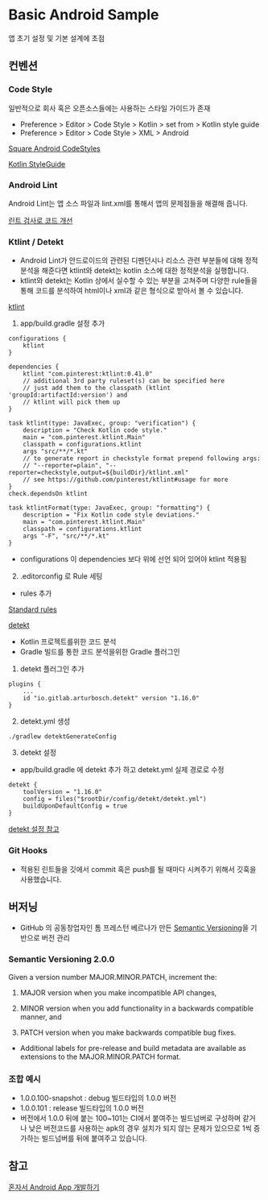 # Basic Android Sample

앱 초기 설정 및 기본 설계에 초점

## 컨벤션

### Code Style
일반적으로 회사 혹은 오픈소스들에는 사용하는 스타일 가이드가 존재

- Preference > Editor > Code Style > Kotlin > set from > Kotlin style guide
- Preference > Editor > Code Style > XML > Android

[Square Android CodeStyles](https://github.com/square/java-code-styles)

[Kotlin StyleGuide](https://developer.android.com/kotlin/style-guide)


### Android Lint

Android Lint는 앱 소스 파일과 lint.xml를 통해서 앱의 문제점들을 해결해 줍니다.

[린트 검사로 코드 개선](https://developer.android.com/studio/write/lint)


### Ktlint / Detekt
- Android Lint가 안드로이드의 관련된 디펜던시나 리소스 관련 부분들에 대해 정적분석을 해준다면 ktlint와 detekt는 kotlin 소스에 대한 정적분석을 실행합니다.
- ktlint와 detekt는 Kotlin 상에서 실수할 수 있는 부분을 고쳐주며 다양한 rule들을 통해 코드를 분석하여 html이나 xml과 같은 형식으로 받아서 볼 수 있습니다.

[ktlint](https://ktlint.github.io/)
1. app/build.gradle 설정 추가
```
configurations {
    ktlint
}

dependencies {
    ktlint "com.pinterest:ktlint:0.41.0"
    // additional 3rd party ruleset(s) can be specified here
    // just add them to the classpath (ktlint 'groupId:artifactId:version') and 
    // ktlint will pick them up
}

task ktlint(type: JavaExec, group: "verification") {
    description = "Check Kotlin code style."
    main = "com.pinterest.ktlint.Main"
    classpath = configurations.ktlint
    args "src/**/*.kt"
    // to generate report in checkstyle format prepend following args:
    // "--reporter=plain", "--reporter=checkstyle,output=${buildDir}/ktlint.xml"
    // see https://github.com/pinterest/ktlint#usage for more
}
check.dependsOn ktlint

task ktlintFormat(type: JavaExec, group: "formatting") {
    description = "Fix Kotlin code style deviations."
    main = "com.pinterest.ktlint.Main"
    classpath = configurations.ktlint
    args "-F", "src/**/*.kt"
}
```

- configurations 이 dependencies 보다 위에 선언 되어 있어야 ktlint 적용됨


2. .editorconfig 로 Rule 세팅
- rules 추가

[Standard rules](https://github.com/pinterest/ktlint#standard-rules)


[detekt](https://detekt.github.io/detekt/)
- Kotlin 프로젝트를위한 코드 분석
- Gradle 빌드를 통한 코드 분석을위한 Gradle 플러그인

1. detekt 플러그인 추가

```
plugins {
    ...
    id "io.gitlab.arturbosch.detekt" version "1.16.0"
}
```


2. detekt.yml 생성

```
./gradlew detektGenerateConfig
```


3. detekt 설정
- app/build.gradle 에 detekt 추가 하고 detekt.yml 실제 경로로 수정

```
detekt {
    toolVersion = "1.16.0"
    config = files("$rootDir/config/detekt/detekt.yml")
    buildUponDefaultConfig = true
}
```


[detekt 설정 참고](https://medium.com/livefront/android-static-code-checks-keep-your-codebase-tidy-with-detekt-408435665fc3)


### Git Hooks
- 적용된 린트들을 깃에서 commit 혹은 push를 될 때마다 시켜주기 위해서 깃훅을 사용했습니다.


## 버저닝
-  GitHub 의 공동창업자인 톰 프레스턴 베르나가 만든 [Semantic Versioning](https://semver.org/)을 기반으로 버전 관리

### Semantic Versioning 2.0.0

Given a version number MAJOR.MINOR.PATCH, increment the:

1. MAJOR version when you make incompatible API changes,

2. MINOR version when you add functionality in a backwards compatible manner, and

3. PATCH version when you make backwards compatible bug fixes.

- Additional labels for pre-release and build metadata are available as extensions to the MAJOR.MINOR.PATCH format.


### 조합 예시
- 1.0.0.100-snapshot : debug 빌드타입의 1.0.0 버전
- 1.0.0.101 : release 빌드타입의 1.0.0 버전
- 버전에서 1.0.0 뒤에 붙는 100~101는 CI에서 붙여주는 빌드넘버로 구성하며 같거나 낮은 버전코드를 사용하는 apk의 경우 설치가 되지 않는 문제가 있으므로 1씩 증가하는 빌드넘버를 뒤에 붙여주고 있습니다.


## 참고
[혼자서 Android App 개발하기](https://woowabros.github.io/experience/2020/12/31/developing-an-android-app-in-one-person.html)